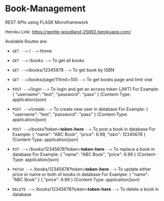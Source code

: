 # Book-Management

REST APIs using FLASK Microframework

Heroku Link: https://gentle-woodland-25892.herokuapp.com/

Available Routes are:

- `GET -->` / `-->` Home
- `GET -->` /books `-->` To get all books
- `GET -->`/books/12345678 `-->` To get book by ISBN
- `GET -->`/books/page/1?limit=100 `-->` To get books page and limit vise

- `POST -->`/login `-->` To login and get an access token (JWT)
  For Example: { "username": "test", "password": "pass" } (Content-Type: application/json)

- `POST -->`/create `-->` To create new user in database
  For Example: { "username": "test", "password": "pass" } (Content-Type: application/json)

- `POST -->`/books?token=**token-here** `-->` To post a book in database
  For Example: { "name": "ABC Book", "price": 6.99, "isbn": 12345678 } (Content-Type: application/json)

- `PUT -->` /books/12345678?token=**token-here** `-->` To replace a book in database
  For Example: { "name": "ABC Book", "price": 6.99 } (Content-Type: application/json)

- `PATCH -->` /books/12345678?token=**token-here** `-->` To update either price or name or both of books in database
  For Example: { "name": "ABC Book" } { "price": 6.99 } (Content-Type: application/json)

- `DELETE -->` /books/12345678?token=**token-here** `-->` To delete a book in database
